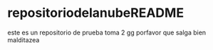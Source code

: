 # repositoriodelanubeREADME
este es un repositorio de prueba toma 2 gg porfavor que salga bien malditazea
